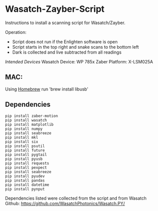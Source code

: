 # Wasatch-Zayber-Script
Instructions to install a scanning script for Wasatch/Zayber.

Operation:
- Script does not run if the Enlighten software is open
- Script starts in the top right and snake scans to the bottom left
- Dark is collected and live subtracted from all readings

*Intended Devices*
Wasatch Device: WP 785x
Zaber Platform: X-LSM025A


## MAC:
Using [Homebrew]([url](https://brew.sh/)) run 'brew install libusb'

## Dependencies
	pip install zaber-motion
	pip install wasatch
 	pip install matplotlib
   	pip install numpy
	pip install seabreeze
	pip install mkl
	pip install six
	pip install psutil
	pip install future
	pip install pygtail
 	pip install pyusb
	pip install requests
 	pip install pexpect
	pip install seabreeze
 	pip install pyudev
  	pip install pandas
   	pip install datetime
    pip install pynput

Dependencies listed were collected from the script and from Wasatch Github: https://github.com/WasatchPhotonics/Wasatch.PY/ 